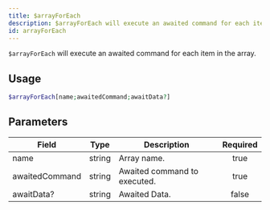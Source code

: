 ```yaml
---
title: $arrayForEach
description: $arrayForEach will execute an awaited command for each item in the array.
id: arrayForEach
---
```


`$arrayForEach` will execute an awaited command for each item in the array.

## Usage

```php
$arrayForEach[name;awaitedCommand;awaitData?]
```

## Parameters

| Field          | Type   | Description                  | Required |
| -------------- | ------ | ---------------------------- | :------: |
| name           | string | Array name.                  |   true   |
| awaitedCommand | string | Awaited command to executed. |   true   |
| awaitData?     | string | Awaited Data.                |  false   |
